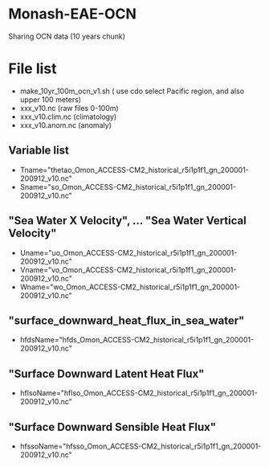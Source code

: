 # Monash-EAE-OCN
Sharing OCN data (10 years chunk)

# File list
* make_10yr_100m_ocn_v1.sh ( use cdo select Pacific region, and also upper 100 meters)
* xxx_v10.nc (raw files 0-100m)
* xxx_v10.clim.nc (climatology)
* xxx_v10.anom.nc (anomaly)

## Variable list
* Tname="thetao_Omon_ACCESS-CM2_historical_r5i1p1f1_gn_200001-200912_v10.nc"
* Sname="so_Omon_ACCESS-CM2_historical_r5i1p1f1_gn_200001-200912_v10.nc"

## "Sea Water X Velocity", ... "Sea Water Vertical Velocity"
* Uname="uo_Omon_ACCESS-CM2_historical_r5i1p1f1_gn_200001-200912_v10.nc"
* Vname="vo_Omon_ACCESS-CM2_historical_r5i1p1f1_gn_200001-200912_v10.nc"
* Wname="wo_Omon_ACCESS-CM2_historical_r5i1p1f1_gn_200001-200912_v10.nc"

## "surface_downward_heat_flux_in_sea_water"
* hfdsName="hfds_Omon_ACCESS-CM2_historical_r5i1p1f1_gn_200001-200912_v10.nc"
## "Surface Downward Latent Heat Flux"
* hflsoName="hflso_Omon_ACCESS-CM2_historical_r5i1p1f1_gn_200001-200912_v10.nc"
## "Surface Downward Sensible Heat Flux"
* hfssoName="hfsso_Omon_ACCESS-CM2_historical_r5i1p1f1_gn_200001-200912_v10.nc"


